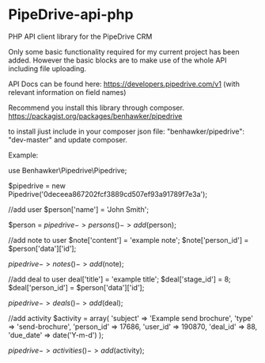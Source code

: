 PipeDrive-api-php
============

PHP API client library for the PipeDrive CRM

Only some basic functionality required for my current project has been added. However the basic blocks are to make use of the whole API including file uploading.

API Docs can be found here: https://developers.pipedrive.com/v1 (with relevant information on field names)

Recommend you install this library through composer. https://packagist.org/packages/benhawker/pipedrive

to install jiust include in your composer json file:  "benhawker/pipedrive": "dev-master" and update composer.

Example:

use Benhawker\Pipedrive\Pipedrive;

$pipedrive = new Pipedrive('0deceea867202fcf3889cd507ef93a91789f7e3a');

//add user
$person['name'] = 'John Smith';

$person = $pipedrive->persons()->add($person);

//add note to user
$note['content']   = 'example note';
$note['person_id'] = $person['data']['id'];

$pipedrive->notes()->add($note);

//add deal to user
deal['title']      = 'example title';
$deal['stage_id']  = 8;
$deal['person_id'] = $person['data']['id'];

$pipedrive->deals()->add($deal);

//add activity
$activity = array(
                    'subject' => 'Example send brochure',
                    'type' => 'send-brochure',
                    'person_id' => 17686,
                    'user_id' => 190870,
                    'deal_id' => 88,
                    'due_date' => date('Y-m-d')
                    );

$pipedrive->activities()->add($activity);